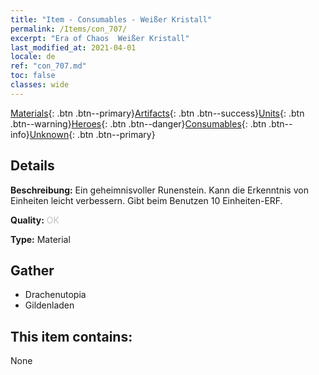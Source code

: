 ```yaml
---
title: "Item - Consumables - Weißer Kristall"
permalink: /Items/con_707/
excerpt: "Era of Chaos  Weißer Kristall"
last_modified_at: 2021-04-01
locale: de
ref: "con_707.md"
toc: false
classes: wide
---
```

 [Materials](/de/Items/){: .btn .btn--primary}[Artifacts](/de/Items/Artifacts/){: .btn .btn--success}[Units](/de/Items/Units/){: .btn .btn--warning}[Heroes](/de/Items/Heroes/){: .btn .btn--danger}[Consumables](/de/Items/Consumables/){: .btn .btn--info}[Unknown](/de/Items/Unknown/){: .btn .btn--primary}

## Details
 **Beschreibung:** Ein geheimnisvoller Runenstein. Kann die Erkenntnis von Einheiten leicht verbessern. Gibt beim Benutzen 10 Einheiten-ERF.

 **Quality:** <span style="color: #C0C0C0">OK</span>

 **Type:** Material

## Gather

*    Drachenutopia 
*    Gildenladen 

## This item contains:

  None

